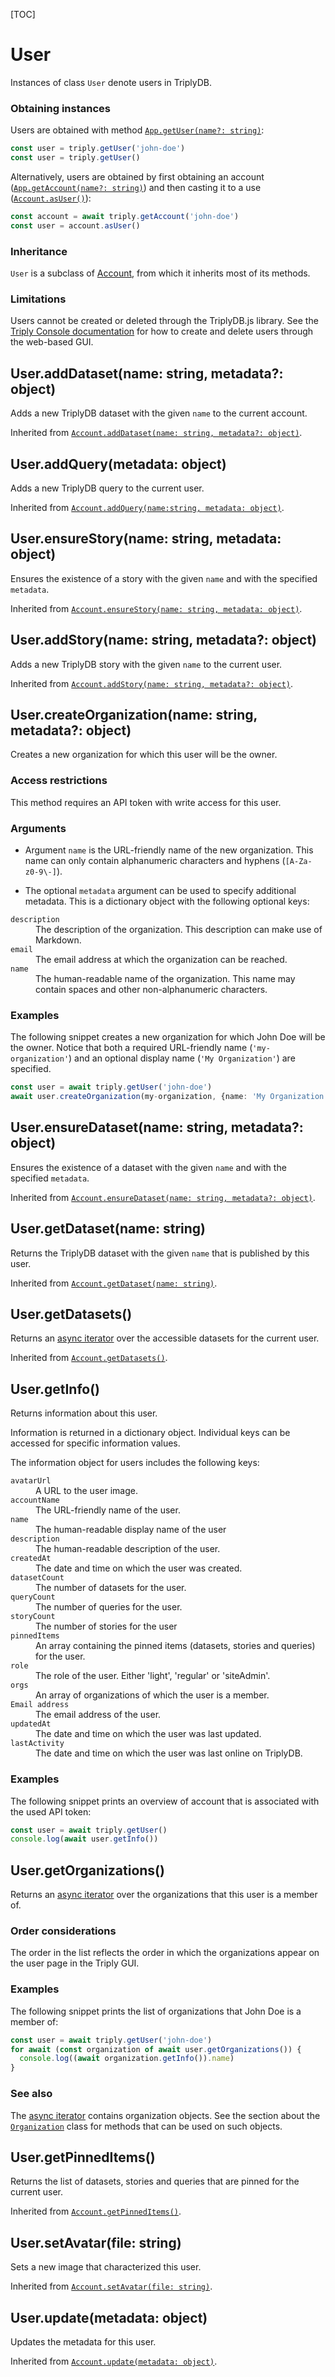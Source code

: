 [TOC]

# User

Instances of class `User` denote users in TriplyDB.

### Obtaining instances

Users are obtained with method [`App.getUser(name?: string)`](../app/index.md#appgetusername-string):

```ts
const user = triply.getUser('john-doe')
const user = triply.getUser()
```

Alternatively, users are obtained by first obtaining an account ([`App.getAccount(name?: string)`](../app/index.md#appgetaccountname-string)) and then casting it to a use ([`Account.asUser()`](../account/index.md#accountasuser)):

```ts
const account = await triply.getAccount('john-doe')
const user = account.asUser()
```

### Inheritance

`User` is a subclass of [Account](../account/index.md#account), from which it inherits most of its methods.

### Limitations

Users cannot be created or deleted through the TriplyDB.js library. See the [Triply Console documentation](../../triply-db-getting-started/index.md) for how to create and delete users through the web-based GUI.


## User.addDataset(name: string, metadata?: object)

Adds a new TriplyDB dataset with the given `name` to the current account.

Inherited from [`Account.addDataset(name: string, metadata?: object)`](../account/index.md#accountadddatasetname-string-metadata-object).


## User.addQuery(metadata: object)

Adds a new TriplyDB query to the current user.

Inherited from [`Account.addQuery(name:string, metadata: object)`](../account/index.md#accountaddqueryname-string-metadata-object).


## User.ensureStory(name: string, metadata: object)

Ensures the existence of a story with the given `name` and with the specified `metadata`.

Inherited from [`Account.ensureStory(name: string, metadata: object)`](../account/index.md#accountensurestoryname-string-metadata-object).


## User.addStory(name: string, metadata?: object)

Adds a new TriplyDB story with the given `name` to the current user.

Inherited from [`Account.addStory(name: string, metadata?: object)`](../account/index.md#accountaddstoryname-string-metadata-object).


## User.createOrganization(name: string, metadata?: object)

Creates a new organization for which this user will be the owner.

### Access restrictions

This method requires an API token with write access for this user.

### Arguments

- Argument `name` is the URL-friendly name of the new organization. This name can only contain alphanumeric characters and hyphens (`[A-Za-z0-9\-]`).

- The optional `metadata` argument can be used to specify additional metadata. This is a dictionary object with the following optional keys:

<dl>
  <dt><code>description</code></dt>
  <dd>The description of the organization. This description can make use of Markdown.</dd>

  <dt><code>email</code></dt>
  <dd>The email address at which the organization can be reached.</dd>

  <dt><code>name</code></dt>
  <dd>The human-readable name of the organization. This name may contain spaces and other non-alphanumeric characters.</dd>
</dl>

### Examples

The following snippet creates a new organization for which John Doe will be the owner. Notice that both a required URL-friendly name (`'my-organization'`) and an optional display name (`'My Organization'`) are specified.

```ts
const user = await triply.getUser('john-doe')
await user.createOrganization(my-organization, {name: 'My Organization'}))
```


## User.ensureDataset(name: string, metadata?: object)

Ensures the existence of a dataset with the given `name` and with the specified `metadata`.

Inherited from [`Account.ensureDataset(name: string, metadata?: object)`](../account/index.md#accountensuredatasetname-string-metadata-object).


## User.getDataset(name: string)

Returns the TriplyDB dataset with the given `name` that is published by this user.

Inherited from [`Account.getDataset(name: string)`](../account/index.md#accountgetdatasetname-string).


## User.getDatasets()

Returns an [async iterator](../faq/index.md#what-is-an-async-iterator) over the accessible datasets for the current user.

Inherited from [`Account.getDatasets()`](../account/index.md#accountgetdatasets).


## User.getInfo()

Returns information about this user.

Information is returned in a dictionary object. Individual keys can be accessed for specific information values.

The information object for users includes the following keys:

<dl>
  <dt><code>avatarUrl</code></dt>
  <dd>A URL to the user image.</dd>

  <dt><code>accountName</code></dt>
  <dd>The URL-friendly name of the user.</dd>

  <dt><code>name</code></dt>
  <dd>The human-readable display name of the user</dd>

  <dt><code>description</code></dt>
  <dd>The human-readable description of the user.</dd>

  <dt><code>createdAt</code></dt>
  <dd>The date and time on which the user was created.</dd>

  <dt><code>datasetCount</code></dt>
  <dd>The number of datasets for the user.</dd>

  <dt><code>queryCount</code></dt>
  <dd>The number of queries for the user.</dd>

  <dt><code>storyCount</code></dt>
  <dd>The number of stories for the user</dd>

  <dt><code>pinnedItems</code></dt>
  <dd>An array containing the pinned items (datasets, stories and queries) for the user.</dd>

  <dt><code>role</code></dt>
  <dd>The role of the user. Either 'light', 'regular' or 'siteAdmin'.</dd>

  <dt><code>orgs</code></dt>
  <dd>An array of organizations of which the user is a member.</dd>

  <dt><code>Email address</code></dt>
  <dd>The email address of the user.</dd>

  <dt><code>updatedAt</code></dt>
  <dd>The date and time on which the user was last updated.</dd>

  <dt><code>lastActivity</code></dt>
  <dd>The date and time on which the user was last online on TriplyDB.</dd>
</dl>

### Examples

The following snippet prints an overview of account that is associated with the used API token:

```ts
const user = await triply.getUser()
console.log(await user.getInfo())
```


## User.getOrganizations()

Returns an [async iterator](../faq/index.md#what-is-an-async-iterator) over the organizations that this user is a member of.

### Order considerations

The order in the list reflects the order in which the organizations appear on the user page in the Triply GUI.

### Examples

The following snippet prints the list of organizations that John Doe is a member of:

```ts
const user = await triply.getUser('john-doe')
for await (const organization of await user.getOrganizations()) {
  console.log((await organization.getInfo()).name)
}
```

### See also

The [async iterator](../faq/index.md#what-is-an-async-iterator) contains organization objects. See the section about the [`Organization`](../organization/index.md#organization) class for methods that can be used on such objects.


## User.getPinnedItems()

Returns the list of datasets, stories and queries that are pinned for the current user.

Inherited from [`Account.getPinnedItems()`](../account/index.md#accountgetpinneditems).


## User.setAvatar(file: string)

Sets a new image that characterized this user.

Inherited from [`Account.setAvatar(file: string)`](../account/index.md#accountsetavatarfile-string).


## User.update(metadata: object)

Updates the metadata for this user.

Inherited from [`Account.update(metadata: object)`](../account/index.md#accountupdatemetadata-object).

